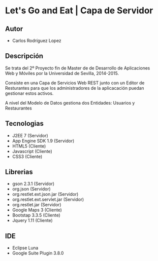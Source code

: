 # Let's Go and Eat | Capa de Servidor 

## Autor

- Carlos Rodríguez Lopez 

## Descripción

Se trata del 2º Proyecto fin de Master de de Desarrollo de Aplicaciones Web y Móviles por la Universidad de Sevilla, 2014-2015.

Consiste en una Capa de Servicios Web REST junto con un Editor de Resturantes para que los administradores de la aplicacación puedan gestionar estos activos.

A nivel del Modelo de Datos gestiona dos Entidades: Usuarios y Restaurantes

## Tecnologias

- J2EE 7 (Servidor)
- App Engine SDK 1.9 (Servidor)
- HTML5 (Cliente)
- Javascript (Cliente)
- CSS3 (Cliente)

## Librerias

- gson 2.3.1 (Servidor)
- org.json (Servidor) 
- org.restlet.ext.json.jar (Servidor)
- org.restlet.ext.servlet.jar (Servidor)
- org.restlet.jar (Servidor)
- Google Maps 3 (Cliente)
- Bootstap 3.3.5 (Cliente)
- Jquery 1.11 (Cliente)

## IDE

- Eclipse Luna
- Google Suite Plugin 3.8.0


